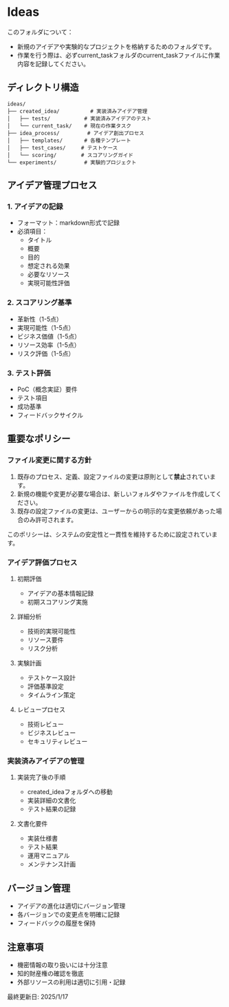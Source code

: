 # Ideas

このフォルダについて：
- 新規のアイデアや実験的なプロジェクトを格納するためのフォルダです。
- 作業を行う際は、必ずcurrent_taskフォルダのcurrent_taskファイルに作業内容を記録してください。

## ディレクトリ構造
```
ideas/
├── created_idea/          # 実装済みアイデア管理
│   ├── tests/           # 実装済みアイデアのテスト
│   └── current_task/    # 現在の作業タスク
├── idea_process/         # アイデア創出プロセス
│   ├── templates/       # 各種テンプレート
│   ├── test_cases/     # テストケース
│   └── scoring/        # スコアリングガイド
└── experiments/         # 実験的プロジェクト
```

## アイデア管理プロセス

### 1. アイデアの記録
- フォーマット：markdown形式で記録
- 必須項目：
  - タイトル
  - 概要
  - 目的
  - 想定される効果
  - 必要なリソース
  - 実現可能性評価

### 2. スコアリング基準
- 革新性（1-5点）
- 実現可能性（1-5点）
- ビジネス価値（1-5点）
- リソース効率（1-5点）
- リスク評価（1-5点）

### 3. テスト評価
- PoC（概念実証）要件
- テスト項目
- 成功基準
- フィードバックサイクル

## 重要なポリシー

### ファイル変更に関する方針
1. 既存のプロセス、定義、設定ファイルの変更は原則として**禁止**されています。
2. 新規の機能や変更が必要な場合は、新しいフォルダやファイルを作成してください。
3. 既存の設定ファイルの変更は、ユーザーからの明示的な変更依頼があった場合のみ許可されます。

このポリシーは、システムの安定性と一貫性を維持するために設定されています。

### アイデア評価プロセス
1. 初期評価
   - アイデアの基本情報記録
   - 初期スコアリング実施

2. 詳細分析
   - 技術的実現可能性
   - リソース要件
   - リスク分析

3. 実験計画
   - テストケース設計
   - 評価基準設定
   - タイムライン策定

4. レビュープロセス
   - 技術レビュー
   - ビジネスレビュー
   - セキュリティレビュー

### 実装済みアイデアの管理
1. 実装完了後の手順
   - created_ideaフォルダへの移動
   - 実装詳細の文書化
   - テスト結果の記録

2. 文書化要件
   - 実装仕様書
   - テスト結果
   - 運用マニュアル
   - メンテナンス計画

## バージョン管理
- アイデアの進化は適切にバージョン管理
- 各バージョンでの変更点を明確に記録
- フィードバックの履歴を保持

## 注意事項
- 機密情報の取り扱いには十分注意
- 知的財産権の確認を徹底
- 外部リソースの利用は適切に引用・記録

最終更新日: 2025/1/17
